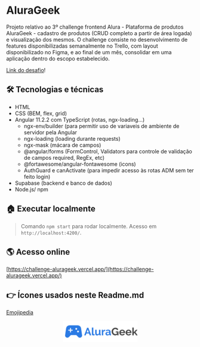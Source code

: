 # AluraGeek

Projeto relativo ao 3º challenge frontend Alura - Plataforma de produtos AluraGeek - cadastro de produtos (CRUD completo a partir de área logada) e visualização dos mesmos.
O challenge consiste no desenvolvimento de features disponibilizadas semanalmente no Trello, com layout disponibilizado no Figma, e ao final de um mês, consolidar em uma aplicação dentro do escopo estabelecido.

[Link do desafio](https://www.alura.com.br/challenges/front-end-3?host=https://cursos.alura.com.br)!

## 🛠️ Tecnologias e técnicas

- HTML
- CSS (BEM, flex, grid)
- Angular 11.2.2 com TypeScript (rotas, ngx-loading...)
  - ngx-env/builder (para permitir uso de variaveis de ambiente de servidor pela Angular
  - ngx-loading (loading durante requests)
  - ngx-mask (mácara de campos)
  - @angular/forms (FormControl, Validators para controle de validação de campos required, RegEx, etc)
  - @fortawesome/angular-fontawesome (icons)
  - AuthGuard e canActivate (para impedir acesso às rotas ADM sem ter feito login)
- Supabase (backend e banco de dados)
- Node.js/ npm

## 🏠 Executar localmente

> Comando `npm start` para rodar localmente. Acesso em `http://localhost:4200/`.

## 🌎 Acesso online

[https://challenge-alurageek.vercel.app/](https://challenge-alurageek.vercel.app/)


## 👉 Ícones usados neste Readme.md

[Emojipedia](https://emojipedia.org/)

<div align="center">
  <img style="width: 200px;" src="./src/assets/img/Logo.png" alt="Logo AluraGeek" />
</div>
